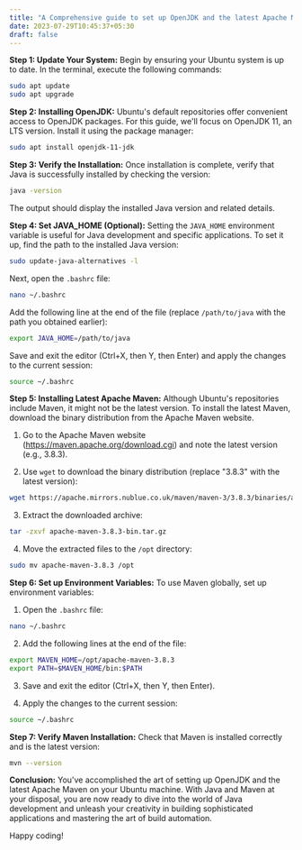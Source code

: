 ```yaml
---
title: "A Comprehensive guide to set up OpenJDK and the latest Apache Maven on ubuntu"
date: 2023-07-29T10:45:37+05:30
draft: false
---
```

**Step 1: Update Your System:**
Begin by ensuring your Ubuntu system is up to date. In the terminal, execute the following commands:

```bash
sudo apt update
sudo apt upgrade
```

**Step 2: Installing OpenJDK:**
Ubuntu's default repositories offer convenient access to OpenJDK packages. For this guide, we'll focus on OpenJDK 11, an LTS version. Install it using the package manager:

```bash
sudo apt install openjdk-11-jdk
```

**Step 3: Verify the Installation:**
Once installation is complete, verify that Java is successfully installed by checking the version:

```bash
java -version
```

The output should display the installed Java version and related details.

**Step 4: Set JAVA_HOME (Optional):**
Setting the `JAVA_HOME` environment variable is useful for Java development and specific applications. To set it up, find the path to the installed Java version:

```bash
sudo update-java-alternatives -l
```

Next, open the `.bashrc` file:

```bash
nano ~/.bashrc
```

Add the following line at the end of the file (replace `/path/to/java` with the path you obtained earlier):

```bash
export JAVA_HOME=/path/to/java
```

Save and exit the editor (Ctrl+X, then Y, then Enter) and apply the changes to the current session:

```bash
source ~/.bashrc
```

**Step 5: Installing Latest Apache Maven:**
Although Ubuntu's repositories include Maven, it might not be the latest version. To install the latest Maven, download the binary distribution from the Apache Maven website.

1. Go to the Apache Maven website (https://maven.apache.org/download.cgi) and note the latest version (e.g., 3.8.3).

2. Use `wget` to download the binary distribution (replace "3.8.3" with the latest version):

```bash
wget https://apache.mirrors.nublue.co.uk/maven/maven-3/3.8.3/binaries/apache-maven-3.8.3-bin.tar.gz
```

3. Extract the downloaded archive:

```bash
tar -zxvf apache-maven-3.8.3-bin.tar.gz
```

4. Move the extracted files to the `/opt` directory:

```bash
sudo mv apache-maven-3.8.3 /opt
```

**Step 6: Set up Environment Variables:**
To use Maven globally, set up environment variables:

1. Open the `.bashrc` file:

```bash
nano ~/.bashrc
```

2. Add the following lines at the end of the file:

```bash
export MAVEN_HOME=/opt/apache-maven-3.8.3
export PATH=$MAVEN_HOME/bin:$PATH
```

3. Save and exit the editor (Ctrl+X, then Y, then Enter).

4. Apply the changes to the current session:

```bash
source ~/.bashrc
```

**Step 7: Verify Maven Installation:**
Check that Maven is installed correctly and is the latest version:

```bash
mvn --version
```

**Conclusion:**
You've accomplished the art of setting up OpenJDK and the latest Apache Maven on your Ubuntu machine. With Java and Maven at your disposal, you are now ready to dive into the world of Java development and unleash your creativity in building sophisticated applications and mastering the art of build automation.

Happy coding!
